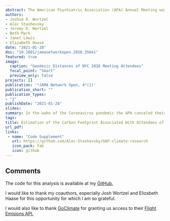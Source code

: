 ```yaml
---
abstract: The American Psychiatric Association (APA) Annual Meeting was one of many events to be made virtual during the COVID-19 global shutdown. Reduced air travel significantly improved global air and water quality during this time [*See* [Venter et al. (2020)](https://doi.org/10.1073/pnas.2006853117) and [Yunus, Masago, and Hijioka (2020)](https://doi.org/10.1016/j.scitotenv.2020.139012)]. We sought to estimate the carbon footprint of the past two APA meetings as a proxy for the carbon emissions avoided by holding the 2020 APA Annual Meeting virtually. Using this data we assess how the location of APA meetings impacts this carbon footprint and develop conservative estimates of CO<sub>2</sub>*e* emissions from each attendee's travel in 2018 and 2019 to create counterfactual scenarios to quantify theoretical carbon footprints had the meetings been held in the locations of the past 40 APA meetings instead. Using the attendees’ cities of origin and a geo-location application programming interface paired with a global airport database, we identified likely transport modes and routes each attendee would use to travel to and from the meetings then applied an emissions function to the ground and air legs. The carbon footprint of the New York City 2018 and San Francisco 2019 meetings were 19,819 (1.19 per Capita) metric tons CO<sub>2</sub>*e* and 21,456 (1.61 per Capita) metric tons CO<sub>2</sub>*e*, respectively. This means the carbon footprint of each conference was equivalent to burning about 500 acres of dense forest or 22 million pounds of coal. Counterfactual scenarios at previous locations in the Western US and Hawai'i increased the total carbon footprint by 60% - 164% compared to meetings held in the Northeastern US. These findings were further confirmed by an unconstrained geometric minimization algorithm that sampled 100,000 random coordinates across the globe. This study shows that the CO<sub>2</sub>*e* emissions of the APA Annual Meetings are significant and that optimizing conference location or intermittently making the conference virtual can dramatically lower this carbon footprint.
authors:
- Joshua R. Wortzel
- Alec Stashevsky
- Jeremy D. Wortzel
- Beth Mark
- Janet Lewis
- Elizabeth Haase
date: "2021-01-28"
doi: "10.1001/jamanetworkopen.2020.35641"
featured: true
image:
  caption: "Geodesic Distances of NYC 2018 Meeting Attendees"
  focal_point: "Smart"
  preview_only: false
projects: []
publication: '*JAMA Network Open, 4*(1)'
publication_short: ""
publication_types:
- "2"
publishDate: "2021-01-28"
slides: 
summary: In the wake of the Coronavirus pandemic the APA canceled their 2020 Annual Meeting. We sought to estimate the avoided carbon emissions from holding the conference virtually and explore the impact of strategic planning for future meetings.
tags:
title: Estimation of the Carbon Footprint Associated With Attendees of the American Psychiatric Association Annual Meeting
url_pdf:
links:
 - name: "Code Supplement"
   url: https://github.com/Alec-Stashevsky/GAP-climate-research
   icon_pack: fab
   icon: github
---
```


## Comments

The code for this analysis is available at my [GitHub.](https://github.com/Alec-Stashevsky/GAP-climate-research)

I would like to thank my coauthors, especially Josh Wortzel and Elizabeth Haase for this opportunity for which I am so grateful. 

I would also like to thank [GoClimate](https://www.goclimate.com/) for granting us access to their [Flight Emisions API.](https://api.goclimate.com/docs)